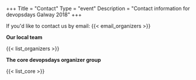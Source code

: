 +++
Title = "Contact"
Type = "event"
Description = "Contact information for devopsdays Galway 2018"
+++

If you'd like to contact us by email: {{< email_organizers >}}

**Our local team**

{{< list_organizers >}}

**The core devopsdays organizer group**

{{< list_core >}}
